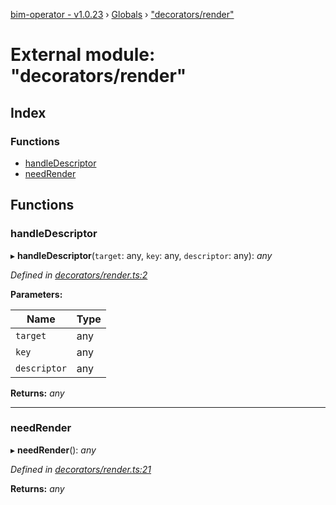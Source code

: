 [bim-operator - v1.0.23](../README.md) › [Globals](../globals.md) › ["decorators/render"](_decorators_render_.md)

# External module: "decorators/render"

## Index

### Functions

* [handleDescriptor](_decorators_render_.md#handledescriptor)
* [needRender](_decorators_render_.md#needrender)

## Functions

###  handleDescriptor

▸ **handleDescriptor**(`target`: any, `key`: any, `descriptor`: any): *any*

*Defined in [decorators/render.ts:2](https://github.com/youkaisteve/bim-operator/blob/3c56b33/src/decorators/render.ts#L2)*

**Parameters:**

Name | Type |
------ | ------ |
`target` | any |
`key` | any |
`descriptor` | any |

**Returns:** *any*

___

###  needRender

▸ **needRender**(): *any*

*Defined in [decorators/render.ts:21](https://github.com/youkaisteve/bim-operator/blob/3c56b33/src/decorators/render.ts#L21)*

**Returns:** *any*
